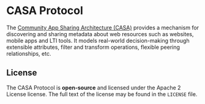# CASA Protocol

The [Community App Sharing Architecture (CASA)](http://imsglobal.github.io/casa) provides a mechanism for
discovering and sharing metadata about web resources such as websites, mobile
apps and LTI tools. It models real-world decision-making through extensible
attributes, filter and transform operations, flexible peering relationships,
etc.

## License

The CASA Protocol is **open-source** and licensed under the Apache 2 License
license. The full text of the license may be found in the `LICENSE` file.
